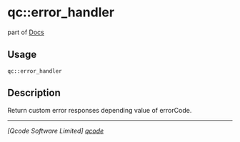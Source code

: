 qc::error_handler
=================

part of [Docs](.)

Usage
-----
`qc::error_handler `

Description
-----------
Return custom error responses depending value of errorCode.

----------------------------------
*[Qcode Software Limited] [qcode]*

[qcode]: www.qcode.co.uk "Qcode Software"